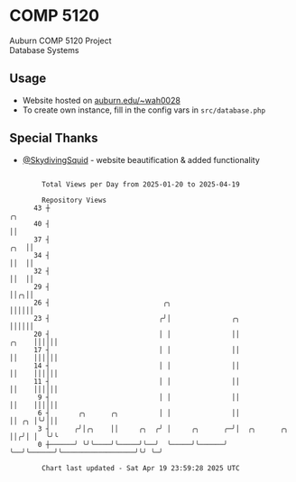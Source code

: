 # COMP 5120
Auburn COMP 5120 Project  
Database Systems

## Usage
- Website hosted on [auburn.edu/~wah0028](https://webhome.auburn.edu/~wah0028/)
- To create own instance, fill in the config vars in `src/database.php`

## Special Thanks
- [@SkydivingSquid](https://github.com/SkydivingSquid) - website beautification & added functionality

```

        Total Views per Day from 2025-01-20 to 2025-04-19

        Repository Views
      43 ┼                                                                                       ╭╮
      40 ┤                                                                                       ││
      37 ┤                                                                                   ╭╮  ││
      34 ┤                                                                                   ││  ││
      32 ┤                                                                                   ││  ││
      29 ┤                                                                                   ││╭╮││
      26 ┤                            ╭╮                                                     ││││││
      23 ┤                           ╭╯│               ╭╮                                    ││││││
      20 ┤                           │ │               ││                              ╭╮    ││││││
      17 ┤                           │ │               ││                              ││    ││││││
      14 ┤                           │ │               ││                              ││    ││││││
      11 ┤                           │ │               ││                              ││    ││││││
       9 ┤                           │ │               ││                              ││    ││││││
       6 ┤       ╭╮      ╭╮          │ │               ││                              ││ ╭╮ │╰╯│││
       3 ┤      ╭╯│╭╮    ││     ╭╮  ╭╯ │     ╭╮      ╭─╯│  ╭╮      ╭╮                  ││╭╯│ │  ╰╯╰
       0 ┼──────╯ ╰╯╰────╯╰─────╯╰──╯  ╰─────╯╰──────╯  ╰──╯╰──────╯╰──────────────────╯╰╯ ╰─╯

        Chart last updated - Sat Apr 19 23:59:28 2025 UTC
        
```
